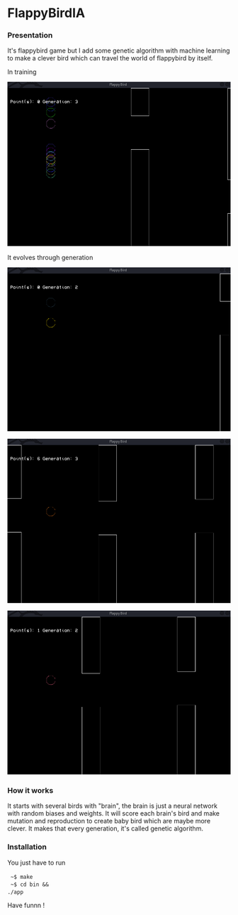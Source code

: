 <h1>FlappyBirdIA</h1>

<h3>Presentation</h3>

It's flappybird game but I add some genetic algorithm with machine learning to make a clever bird which can travel the world of flappybird by itself.

In training<br/>

![My Images](documentation/3.png)

It evolves through generation

![My Images](documentation/1.png)

![My Images](documentation/2.png)

![My Images](documentation/4.png)

<h3>How it works</h3>

It starts with several birds with "brain", the brain is just a neural network with random biases and weights.
It will score each brain's bird and make mutation and reproduction to create baby bird which are maybe more clever.
It makes that every generation, it's called genetic algorithm.

<h3>Installation</h3>

You just have to run<br/>

<code> ~$ make </code><br/>
<code> ~$ cd bin && ./app</code><br/>



Have funnn !



